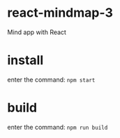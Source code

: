 # react-mindmap-3
 Mind app with React

# install
enter the command: `npm start`

# build
enter the command: `npm run build`
